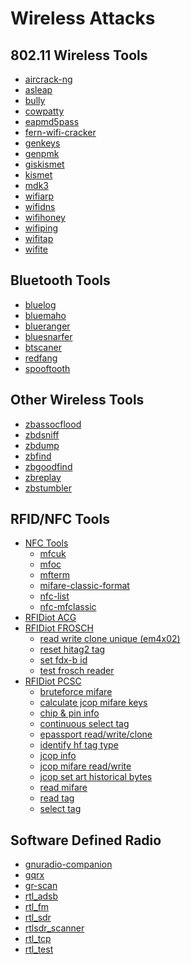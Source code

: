 # Wireless Attacks

802.11 Wireless Tools
---------------------
* [aircrack-ng](../tools/_template.md)
* [asleap](../tools/_template.md)
* [bully](../tools/_template.md)
* [cowpatty](../tools/cowpatty.md)
* [eapmd5pass](../tools/eapmd5pass.md)
* [fern-wifi-cracker](../tools/_template.md)
* [genkeys](../tools/_template.md)
* [genpmk](../tools/_template.md)
* [giskismet](../tools/giskismet.md)
* [kismet](../tools/kismet.md)
* [mdk3](../tools/mdk3.md)
* [wifiarp](../tools/_template.md)
* [wifidns](../tools/_template.md)
* [wifihoney](../tools/_template.md)
* [wifiping](../tools/_template.md)
* [wifitap](../tools/_template.md)
* [wifite](../tools/wifite.md)

Bluetooth Tools
---------------------

* [bluelog](../tools/_template.md)
* [bluemaho](../tools/_template.md)
* [blueranger](../tools/_template.md)
* [bluesnarfer](../tools/_template.md)
* [btscaner](../tools/_template.md)
* [redfang](../tools/_template.md)
* [spooftooth](../tools/_template.md)

Other Wireless Tools
---------------------

* [zbassocflood](../tools/_template.md)
* [zbdsniff](../tools/_template.md)
* [zbdump](../tools/_template.md)
* [zbfind](../tools/_template.md)
* [zbgoodfind](../tools/_template.md)
* [zbreplay](../tools/_template.md)
* [zbstumbler](../tools/_template.md)


RFID/NFC Tools
---------------------

* [NFC Tools]()
  * [mfcuk](../tools/_template.md)
  * [mfoc](../tools/_template.md)
  * [mfterm](../tools/_template.md)
  * [mifare-classic-format](../tools/_template.md)
  * [nfc-list](../tools/_template.md)
  * [nfc-mfclassic](../tools/_template.md)
* [RFIDiot ACG]()
* [RFIDiot FROSCH]()
  * [read write clone unique (em4x02)](../tools/_template.md)
  * [reset hitag2 tag](../tools/_template.md)
  * [set fdx-b id](../tools/_template.md)
  * [test frosch reader](../tools/_template.md)
* [RFIDiot PCSC]()
  * [bruteforce mifare](../tools/_template.md)
  * [calculate jcop mifare keys](../tools/_template.md)
  * [chip & pin info](../tools/_template.md)
  * [continuous select tag](../tools/_template.md)
  * [epassport read/write/clone](../tools/_template.md)
  * [identify hf tag type](../tools/_template.md)
  * [jcop info](../tools/_template.md)
  * [jcop mifare read/write](../tools/_template.md)
  * [jcop set art historical bytes](../tools/_template.md)
  * [read mifare](../tools/_template.md)
  * [read tag](../tools/_template.md)
  * [select tag](../tools/_template.md)


Software Defined Radio
----------------------

* [gnuradio-companion](../tools/gnu-radio-companion.md)
* [gqrx](../tools/gqrx.md)
* [gr-scan](../tools/_template.md)
* [rtl_adsb](../tools/rtl_adsb.md)
* [rtl_fm](../tools/rtl_fm.md)
* [rtl_sdr](../tools/_template.md)
* [rtlsdr_scanner](../tools/_template.md)
* [rtl_tcp](../tools/rtl_tcp.md)
* [rtl_test](../tools/rtl_test.md)


